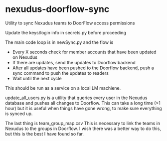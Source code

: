 # nexudus-doorflow-sync
Utility to sync Nexudus teams to DoorFlow access permissions

Update the keys/login info in secrets.py before proceeding

The main code loop is in newSync.py and the flow is
- Every X seconds check for member accounts that have been updated on Nexudus
- If there are updates, send the updates to Doorflow backend
- After all updates have been pushed to the Doorflow backend, push a sync command to push the updates to readers
- Wait until the next cycle

This should be run as a service on a local LM machiene.

update_all_users.py is a utility that queries every user in the Nexudus database and pushes all changes to Doorflow. This can take a long time (>1 hour) but it is useful when things have gone wrong, to make sure everything is synced up.

The last thing is team_group_map.csv
This is necessary to link the teams in Nexudus to the groups in Doorflow. I wish there was a better way to do this, but this is the best I have found so far.
